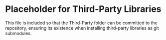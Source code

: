 # Placeholder for Third-Party Libraries
This file is included so that the Third-Party folder can be committed to the repository, ensuring its existence when installing third-party libraries as git submodules.

